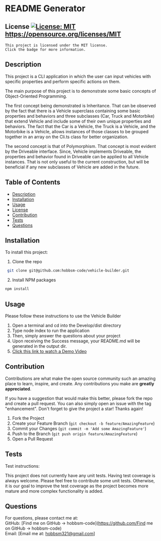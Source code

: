# README Generator  
  ## License [![License: MIT](https://img.shields.io/badge/License-MIT-yellow.svg)](https://opensource.org/licenses/MIT)  https://opensource.org/licenses/MIT  
    This project is licensed under the MIT license. 
    Click the badge for more information.  
  ## Description  
  This project is a CLI application in which the user can input vehicles with specific properties and perform specific actions on them. 

  The main purpose of this project is to demonstrate some basic concepts of Object-Oriented Programming. 
  
  The first concept being demonstrated is Inheritance. That can be observed by the fact that there is a Vehicle superclass containing some basic properties and behaviors and three subclasses (Car, Truck and Motorbike) that extend Vehicle and include some of their own unique properties and behaviors. The fact that the Car is a Vehicle, the Truck is a Vehicle, and the Motorbike is a Vehicle, allows instances of those classes to be grouped together in an array on the Cli.ts class for better organization.

  The second concept is that of Polymorphism. That concept is most evident by the Driveable interface. Since, Vehicle implements Driveable, the properties and behavior found in Driveable can be applied to all Vehicle instances. That is not only useful to the current construction, but will be beneficial if any new subclasses of Vehicle are added in the future.

  ## Table of Contents  
  - [Description](#description)  
  - [Installation](#installation)  
  - [Usage](#usage)  
  - [License](#license)  
  - [Contribution](#contribution)  
  - [Tests](#tests)  
  - [Questions](#questions)  
  ## Installation  
  To install this project:  

  1. Clone the repo
   ```sh
    git clone git@github.com:hobbsm-code/vehicle-builder.git
   ```
  2. Install NPM packages
   ```sh
   npm install
   ```

  ## Usage  
  Please follow these instructions to use the Vehicle Builder

  1. Open a terminal and cd into the Develop/dist directory
  2. Type node index to run the application
  3. Then, simply answer the questions about your project
  4. Upon receiving the Success message, your README.md will be generated in the output dir.
  5. <a href="./assets/vehicle_builder_demo.mp4">Click this link to watch a Demo Video</a>


  ## Contribution  
  Contributions are what make the open source community such an amazing place to learn, inspire, and create. Any contributions you make are **greatly appreciated**.

  If you have a suggestion that would make this better, please fork the repo and create a pull request. You can also simply open an issue with the tag "enhancement".
  Don't forget to give the project a star! Thanks again!

  1. Fork the Project
  2. Create your Feature Branch (`git checkout -b feature/AmazingFeature`)
  3. Commit your Changes (`git commit -m 'Add some AmazingFeature'`)
  4. Push to the Branch (`git push origin feature/AmazingFeature`)
  5. Open a Pull Request

  ## Tests  
  Test instructions:  

  This project does not currently have any unit tests. Having test coverage is always welcome. Please feel free to contribute some unit tests. Otherwise, it is our goal to improve the test coverage as the project becomes more mature and more complex functionality is added.

  ## Questions  
  For questions, please contact me at:  
  GitHub: [Find me on GitHub ->  hobbsm-code](https://github.com/Find me on GitHub ->  hobbsm-code)  
  Email: [Email me at: hobbsm321@gmail.com]  
  